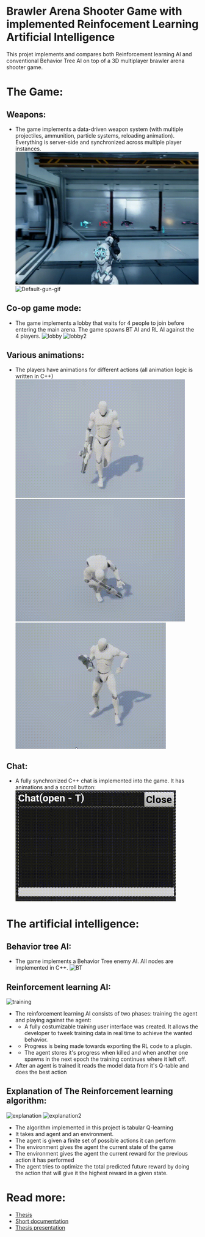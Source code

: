 # Brawler Arena Shooter Game with implemented Reinfocement Learning Artificial Intelligence

This projet implements and compares both Reinforcement learning AI and conventional Behavior Tree AI on top of a 3D multiplayer brawler arena shooter game.

# The Game:
## Weapons:
- The game implements a data-driven weapon system (with multiple projectiles, ammunition, particle systems, reloading animation). Everything is server-side and synchronized across multiple player instances.
![Bazooka-gif](https://github.com/mikirov/Elsys-Thesis-Work-2019-2020/blob/master/Documentation/Images/20200413_231529.gif)
![Default-gun-gif](https://github.com/mikirov/Elsys-Thesis-Work-2019-2020/blob/master/Documentation/Images/20200413_233054.gif)
## Co-op game mode:
- The game implements a lobby that waits for 4 people to join before entering the main arena. The game spawns BT AI and RL AI against the 4 players.
![lobby](https://github.com/mikirov/Elsys-Thesis-Work-2019-2020/blob/master/Documentation/Images/lobby.png)
![lobby2](https://github.com/mikirov/Elsys-Thesis-Work-2019-2020/blob/master/Documentation/Images/lobby2.png)
## Various animations:
- The players have animations for different actions (all animation logic is written in C++)
![walk-animation](https://github.com/mikirov/Elsys-Thesis-Work-2019-2020/blob/master/Documentation/Images/20200303_212213.gif)
![death-animation](https://github.com/mikirov/Elsys-Thesis-Work-2019-2020/blob/master/Documentation/Images/20200303_212418.gif)
![reload-animation](https://github.com/mikirov/Elsys-Thesis-Work-2019-2020/blob/master/Documentation/Images/20200303_213937.gif)
## Chat:
- A fully synchronized C++ chat is implemented into the game. It has animations and a sccroll button:
![chat-animation](https://github.com/mikirov/Elsys-Thesis-Work-2019-2020/blob/master/Documentation/Images/20200303_221724.gif)

# The artificial intelligence:
## Behavior tree AI:
- The game implements a Behavior Tree enemy AI. All nodes are implemented in C++.
![BT](https://github.com/mikirov/Elsys-Thesis-Work-2019-2020/blob/master/Documentation/Images/behaviortree.png)
## Reinforcement learning AI:
![training](https://github.com/mikirov/Elsys-Thesis-Work-2019-2020/blob/master/Documentation/Images/training.png)
- The reinforcement learning AI consists of two phases: training the agent and playing against the agent:
- - A fully costumizable training user interface was created. It allows the developer to tweek training data in real time to achieve the wanted behavior.
- - Progress is being made towards exporting the RL code to a plugin.
- - The agent stores it's progress when killed and when another one spawns in the next epoch the training continues where it left off.
- After an agent is trained it reads the model data from it's Q-table and does the best action

## Explanation of The Reinforcement learning algorithm:
![explanation](https://github.com/mikirov/Elsys-Thesis-Work-2019-2020/blob/master/Documentation/Images/explanation.png)
![explanation2](https://github.com/mikirov/Elsys-Thesis-Work-2019-2020/blob/master/Documentation/Images/explanation2.png)
- The algorithm implemented in this project is tabular Q-learning
- It takes and agent and an environment.
- The agent is given a finite set of possible actions it can perform
- The environment gives the agent the current state of the game
- The environment gives the agent the current reward for the previous action it has performed
- The agent tries to optimize the total predicted future reward by doing the action that will give it the highest reward in a given state.
# Read more:
- [Thesis](https://github.com/mikirov/Elsys-Thesis-Work-2019-2020/blob/master/Documentation/thesis.pdf) 
- [Short documentation](https://github.com/mikirov/Elsys-Thesis-Work-2019-2020/blob/master/Documentation/short-thesis.pdf)
- [Thesis presentation](https://github.com/mikirov/Elsys-Thesis-Work-2019-2020/blob/master/Documentation/thesis-presentation.pptx)
